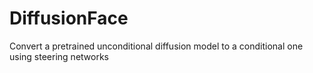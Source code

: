 # DiffusionFace
Convert a pretrained unconditional diffusion model to a conditional one using steering networks

